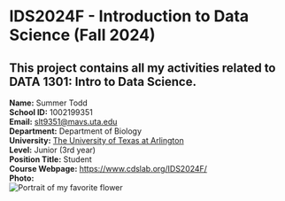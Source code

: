 # IDS2024F - Introduction to Data Science (Fall 2024)  
This project contains all my activities related to DATA 1301: Intro to Data Science.  
---
**Name:** Summer Todd  
**School ID:** 1002199351  
**Email:** slt9351@mavs.uta.edu  
**Department:** Department of Biology  
**University:** [The University of Texas at Arlington](https://www.uta.edu/)  
**Level:** <undergraduate> Junior (3rd year)  
**Position Title:** Student  
**Course Webpage:** <https://www.cdslab.org/IDS2024F/>  
**Photo:**  
![Portrait of my favorite flower](https://www.google.com/url?sa=i&url=https%3A%2F%2Fwww.marthastewart.com%2F1539761%2Fplants-flowers-look-like-animals&psig=AOvVaw0gzcxEQuaH-aBr1PmhSptf&ust=1726543535082000&source=images&cd=vfe&opi=89978449&ved=0CBQQjRxqFwoTCIie-YfCxogDFQAAAAAdAAAAABAE)  

 
